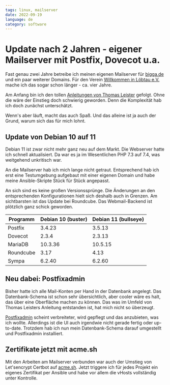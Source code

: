 ```yaml
---
tags: linux, mailserver
date: 2022-09-19
language: de
category: software
---
```


# Update nach 2 Jahren - eigener Mailserver mit Postfix, Dovecot u.a.

Fast genau zwei Jahre betreibe ich meinen eigenen Mailserver für [bigga.de](https://www.bigga.de) und ein paar weiterer Domains. Für den Verein [Willkommen in Löbtau e.V.](https://www.willkommen-in-loebtau.de) mache ich das sogar schon länger - ca. vier Jahre.

Am Anfang bin ich den tollen [Anleitungen von Thomas Leister](https://thomas-leister.de/mailserver-debian-buster/) gefolgt. Ohne die wäre der Einstieg doch schwierig geworden. Denn die Komplexität hab ich doch zunächst unterschätzt.

Wenn's aber läuft, macht das auch Spaß. Und das alleine ist ja auch der Grund, warum sich das für mich lohnt.

## Update von Debian 10 auf 11

Debian 11 ist zwar nicht mehr ganz neu auf dem Markt. Die Webserver hatte ich schnell aktualisiert. Da war es ja im Wesentlichen PHP 7.3 auf 7.4, was weitgehend unkritisch war.

An die Mailserver hab ich mich lange nicht getraut. Entsprechend hab ich erst eine Testumgebung aufgebaut mit einer eigenen Domain und habe meine Ansible-Skripte Stück für Stück angepasst.

An sich sind es keine großen Versionssprünge. Die Änderungen an den entsprechenden Konfigurationen hielt sich deshalb auch in Grenzen. Am sichtbarsten ist das Update bei Roundcube. Das Webmail-Backend ist plötzlich ganz schick geworden.

| Programm | Debian 10 (buster) | Debian 11 (bullseye) |
|-----|----------|---------|
| Postfix | 3.4.23 | 3.5.13 |
| Dovecot | 2.3.4 | 2.3.13 |
| MariaDB | 10.3.36 | 10.5.15 |
| Roundcube | 3.17 | 4.13 |
| Sympa | 6.2.40 | 6.2.60 |

## Neu dabei: Postfixadmin

Bisher hatte ich alle Mail-Konten per Hand in der Datenbank angelegt. Das Datenbank-Schema ist schon sehr übersichtlich, aber cooler wäre es halt, das über eine Oberfläche machen zu können. Das was im Umfeld von Thomas Leisters Anleitung entstanden ist, hat mich nicht so überzeugt.

[Postfixadmin](https://github.com/postfixadmin/postfixadmin) scheint verbreiteter, wird gepflegt und das anzubieten, was ich wollte. Allerdings ist die UI auch irgendwie nicht gerade fertig oder up-to-date. Trotzdem hab ich nun mein Datenbank-Schema darauf umgestellt und Postfixadmin installiert.

## Zertifikate jetzt mit acme.sh

Mit den Arbeiten am Mailserver verbunden war auch der Umstieg von Let'sencrypt Certbot auf [acme.sh](https://github.com/acmesh-official/acme.sh). Jetzt triggere ich für jedes Projekt ein eigenes Zertifikat per Ansible und habe vor allem die vHosts vollständig unter Kontrolle.
